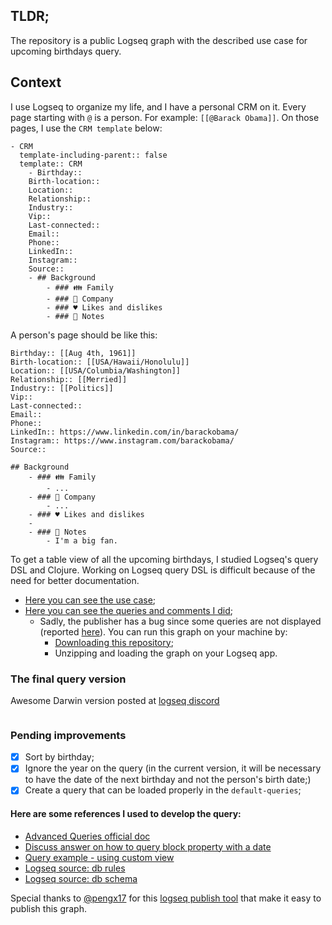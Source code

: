 ## TLDR;
The repository is a public Logseq graph with the described use case for upcoming birthdays query.

## Context

I use Logseq to organize my life, and I have a personal CRM on it. Every page starting with `@` is a person. For example: `[[@Barack Obama]]`. On those pages, I use the `CRM template` below:

```
- CRM
  template-including-parent:: false
  template:: CRM
    - Birthday:: 
    Birth-location:: 
    Location::
    Relationship:: 
    Industry::
    Vip::
    Last-connected::
    Email::
    Phone::
    LinkedIn::
    Instagram::
    Source::
    - ## Background
        - ### 👪 Family
        - ### 🏢 Company
        - ### ♥️️ Likes and dislikes
        - ### 📝 Notes
```

A person's page should be like this:

```
Birthday:: [[Aug 4th, 1961]] 
Birth-location:: [[USA/Hawaii/Honolulu]]
Location:: [[USA/Columbia/Washington]]
Relationship:: [[Merried]]
Industry:: [[Politics]]
Vip::
Last-connected::
Email::
Phone::
LinkedIn:: https://www.linkedin.com/in/barackobama/
Instagram:: https://www.instagram.com/barackobama/
Source::

## Background
    - ### 👪 Family
        - ...
    - ### 🏢 Company
        - ...
    - ### ♥️️ Likes and dislikes
    -
    - ### 📝 Notes
        - I'm a big fan.
```

To get a table view of all the upcoming birthdays, I studied Logseq's query DSL and Clojure. Working on Logseq query DSL is difficult because of the need for better documentation.

* [Here you can see the use case](https://samples.cajueiro.me/#/page/case);
* [Here you can see the queries and comments I did](https://samples.cajueiro.me/#/page/queries);
  * Sadly, the publisher has a bug since some queries are not displayed (reported [here](https://github.com/logseq/logseq/issues/7332)). You can run this graph on your machine by:
    * [Downloading this repository](https://github.com/MarceloCajueiro/logseq-birthday-queries/archive/refs/heads/main.zip);
    * Unzipping and loading the graph on your Logseq app.

### The final query version

Awesome Darwin version posted at [logseq discord](https://discord.com/channels/725182569297215569/1041747954819670076/1041982493236138025)

```clojure:pages/Queries___Next birthdays.md
```

### Pending improvements

- [X] Sort by birthday;
- [X] Ignore the year on the query (in the current version, it will be necessary to have the date of the next birthday and not the person's birth date;)
- [X] Create a query that can be loaded properly in the `default-queries`;

#### Here are some references I used to develop the query:
* [Advanced Queries official doc](https://docs.logseq.com/#/page/advanced%20queries)
* [Discuss answer on how to query block property with a date](https://discuss.logseq.com/t/how-to-query-block-property-with-a-date/11825/6?u=cashew)
* [Query example - using custom view](https://gist.github.com/tiensonqin/b319e19e6a1ef4659f24bb3b71d3d025)
* [Logseq source: db rules](https://github.com/logseq/logseq/blob/master/deps/db/src/logseq/db/rules.cljc)
* [Logseq source: db schema](https://github.com/logseq/logseq/blob/master/deps/db/src/logseq/db/schema.cljs)

Special thanks to [@pengx17](https://github.com/pengx17) for this [logseq publish tool](https://github.com/pengx17/logseq-publish) that make it easy to publish this graph.
